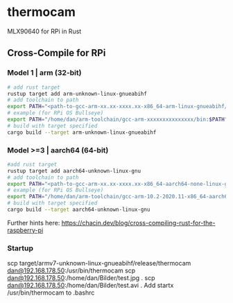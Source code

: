 # thermocam

MLX90640 for RPi in Rust

## Cross-Compile for RPi

### Model 1 | arm (32-bit)

```bash
# add rust target
rustup target add arm-unknown-linux-gnueabihf
# add toolchain to path
export PATH="<path-to-gcc-arm-xx.xx-xxxx.xx-x86_64-arm-linux-gnueabihf/bin:$PATH"
# example (for RPi OS Bullseye)
export PATH="/home/dan/arm-toolchain/gcc-arm-xxxxxxxxxxxxxxx/bin:$PATH"
# build with target specified
cargo build --target arm-unknown-linux-gnueabihf

```

### Model >=3 | aarch64 (64-bit)

```bash
#add rust target
rustup target add aarch64-unknown-linux-gnu
# add toolchain to path
export PATH="<path-to-gcc-arm-xx.xx-xxxx.xx-x86_64-aarch64-none-linux-gnu/bin/":$PATH
# example (for RPi OS Bullseye)
export PATH="/home/dan/arm-toolchain/gcc-arm-10.2-2020.11-x86_64-aarch64-none-linux-gnu/bin:$PATH"
# build with target specified
cargo build --target aarch64-unknown-linux-gnu
```

Further hints here: https://chacin.dev/blog/cross-compiling-rust-for-the-raspberry-pi


### Startup

scp target/armv7-unknown-linux-gnueabihf/release/thermocam dan@192.168.178.50:/usr/bin/thermocam
scp dan@192.168.178.50:/home/dan/Bilder/test.jpg .
scp dan@192.168.178.50:/home/dan/Bilder/test.avi .
Add startx /usr/bin/thermocam to .bashrc
